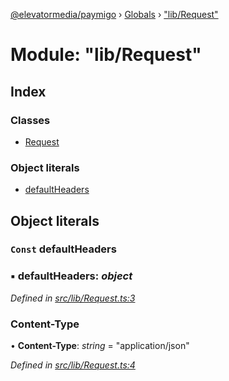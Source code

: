 [@elevatormedia/paymigo](../README.md) › [Globals](../globals.md) › ["lib/Request"](_lib_request_.md)

# Module: "lib/Request"

## Index

### Classes

-   [Request](../classes/_lib_request_.request.md)

### Object literals

-   [defaultHeaders](_lib_request_.md#const-defaultheaders)

## Object literals

### `Const` defaultHeaders

### ▪ **defaultHeaders**: _object_

_Defined in [src/lib/Request.ts:3](https://github.com/ELEVATORmedia/paymigo/blob/846a5f9/src/lib/Request.ts#L3)_

### Content-Type

• **Content-Type**: _string_ = "application/json"

_Defined in [src/lib/Request.ts:4](https://github.com/ELEVATORmedia/paymigo/blob/846a5f9/src/lib/Request.ts#L4)_

